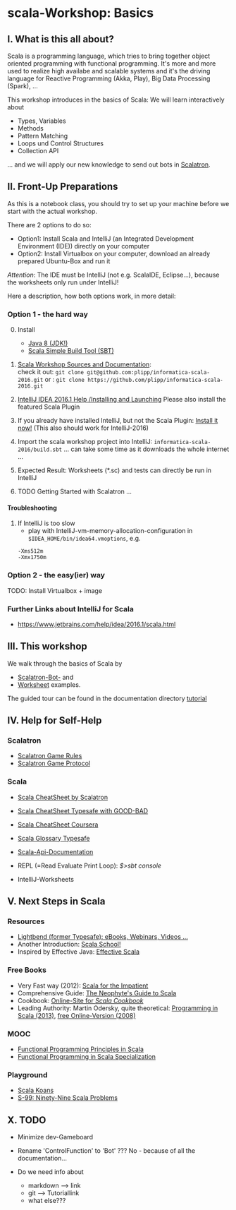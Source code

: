 scala-Workshop: Basics
======================

I. What is this all about?
--------------------------
Scala is a programming language, which tries to bring together object oriented programming with functional programming.
It's more and more used to realize high availabe and scalable systems and it's the driving language for Reactive Programming (Akka, Play), 
Big Data Processing (Spark), ...

This workshop introduces in the basics of Scala: We will learn interactively about 

* Types, Variables
* Methods
* Pattern Matching
* Loops und Control Structures
* Collection API

... and we will apply our new knowledge to send out bots in [Scalatron](https://scalatron.github.io/).

II. Front-Up Preparations
-------------------------

As this is a notebook class, you should try to set up your machine before we start with the actual workshop.

There are 2 options to do so:

* Option1: Install Scala and IntelliJ (an Integrated Development Environment (IDE)) directly on your computer
* Option2: Install Virtualbox on your computer, download an already prepared Ubuntu-Box and run it

*Attention*:
The IDE must be IntelliJ (not e.g. ScalaIDE, Eclipse...), because the worksheets only run under IntelliJ!

Here a description, how both options work, in more detail:

### Option 1 - the hard way
0. Install
    - [Java 8 (JDK!)](http://www.oracle.com/technetwork/java/javase/downloads/jdk8-downloads-2133151.html)
    - [Scala Simple Build Tool (SBT)](http://www.scala-sbt.org/download.html)
 
1. [Scala Workshop Sources and Documentation](https://github.com/plipp/informatica-scala-2016):<br>
    check it out: `git clone git@github.com:plipp/informatica-scala-2016.git`
    or          : `git clone https://github.com/plipp/informatica-scala-2016.git`

2. [IntelliJ IDEA 2016.1 Help /Installing and Launching](https://www.jetbrains.com/help/idea/2016.1/installing-and-launching.html?search=install#d1790162e138)
   Please also install the featured Scala Plugin

3. If you already have installed IntelliJ, but not the Scala Plugin: 
   [Install it now!](http://stackoverflow.com/questions/26767463/intellij-14-create-import-a-scala-sbt-project)
   (This also should work for IntelliJ-2016)
   
4. Import the scala workshop project into IntelliJ: `informatica-scala-2016/build.sbt`
   ... can take some time as it downloads the whole internet ...

5. Expected Result: Worksheets (*.sc) and tests can directly be run in IntelliJ

6. TODO Getting Started with Scalatron ...

#### Troubleshooting

1. If IntelliJ is too slow<br>
    - play with IntelliJ-vm-memory-allocation-configuration in `$IDEA_HOME/bin/idea64.vmoptions`, e.g. <br>
    ```
    -Xms512m
    -Xmx1750m
    ```

### Option 2 - the easy(ier) way

TODO: Install Virtualbox + image

### Further Links about IntelliJ for Scala

- https://www.jetbrains.com/help/idea/2016.1/scala.html

III. This workshop
------------------
We walk through the basics of Scala by

- [Scalatron-Bot-](./src/main/scala/Bot.scala) and 
- [Worksheet](./src/main/worksheets/01_01_variables.sc) examples.

The guided tour can be found in the documentation directory [tutorial](./docs/tutorial/01-GettingStarted.md)



IV. Help for Self-Help
------------------------------

### Scalatron

- [Scalatron Game Rules](https://github.com/plipp/scalatron/blob/master/Scalatron/doc/markdown/Scalatron%20Game%20Rules.md)
- [Scalatron Game Protocol](https://github.com/plipp/scalatron/blob/master/Scalatron/doc/markdown/Scalatron%20Protocol.md)

### Scala

- [Scala CheatSheet by Scalatron](TODO)

- [Scala CheatSheet Typesafe with GOOD-BAD](http://docs.scala-lang.org/cheatsheets/?_ga=1.39644259.1946458768.1438599324)
- [Scala CheatSheet Coursera](https://github.com/lampepfl/progfun-wiki/blob/gh-pages/CheatSheet.md)

- [Scala Glossary Typesafe](http://docs.scala-lang.org/glossary/?_ga=1.237881024.1946458768.1438599324)

- [Scala-Api-Documentation](http://www.scala-lang.org/api/current/#package)


- REPL (=Read Evaluate Print Loop): *$>sbt console*
- IntelliJ-Worksheets


V. Next Steps in Scala
----------------------

### Resources
- [Lightbend (former Typesafe): eBooks, Webinars, Videos ...](https://www.lightbend.com/)
- Another Introduction: [Scala School!](http://twitter.github.io/scala_school/)
- Inspired by Effective Java: [Effective Scala](http://twitter.github.io/effectivescala)

### Free Books
- Very Fast way (2012): [Scala for the Impatient](http://www.horstmann.com/scala/index.html)
- Comprehensive Guide: [The Neophyte's Guide to Scala](http://danielwestheide.com/scala/neophytes.html)
- Cookbook: [Online-Site for *Scala Cookbook*](http://alvinalexander.com/scala)
- Leading Authority: Martin Odersky, quite theoretical: [Programming in Scala (2013)](http://www.artima.com/shop/programming_in_scala_2ed), [free Online-Version (2008)](http://www.artima.com/pins1ed/)

### MOOC
- [Functional Programming Principles in Scala](https://www.coursera.org/course/progfun)
- [Functional Programming in Scala Specialization](https://www.coursera.org/specializations/scala)

### Playground
- [Scala Koans](http://scala-exercises.47deg.com/)
- [S-99: Ninety-Nine Scala Problems](http://aperiodic.net/phil/scala/s-99/)


X. TODO
------------------
- Minimize dev-Gameboard

- Rename 'ControlFunction' to 'Bot' ??? No - because of all the documentation...

- Do we need info about
    - markdown --> link
    - git --> Tutoriallink
    - what else???